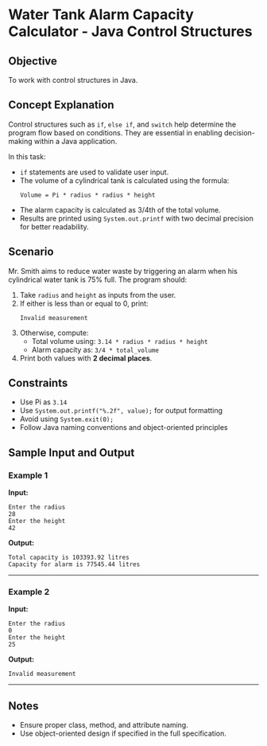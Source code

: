 # Water Tank Alarm Capacity Calculator - Java Control Structures

## Objective
To work with control structures in Java.

## Concept Explanation
Control structures such as `if`, `else if`, and `switch` help determine the program flow based on conditions. They are essential in enabling decision-making within a Java application.

In this task:
- `if` statements are used to validate user input.
- The volume of a cylindrical tank is calculated using the formula:
  ```
  Volume = Pi * radius * radius * height
  ```
- The alarm capacity is calculated as 3/4th of the total volume.
- Results are printed using `System.out.printf` with two decimal precision for better readability.

## Scenario
Mr. Smith aims to reduce water waste by triggering an alarm when his cylindrical water tank is 75% full. The program should:

1. Take `radius` and `height` as inputs from the user.
2. If either is less than or equal to 0, print:
   ```
   Invalid measurement
   ```
3. Otherwise, compute:
   - Total volume using: `3.14 * radius * radius * height`
   - Alarm capacity as: `3/4 * total_volume`
4. Print both values with **2 decimal places**.

## Constraints
- Use Pi as `3.14`
- Use `System.out.printf("%.2f", value);` for output formatting
- Avoid using `System.exit(0);`
- Follow Java naming conventions and object-oriented principles

## Sample Input and Output

### Example 1
**Input:**
```
Enter the radius  
28  
Enter the height  
42  
```

**Output:**
```
Total capacity is 103393.92 litres  
Capacity for alarm is 77545.44 litres
```

---

### Example 2
**Input:**
```
Enter the radius  
0  
Enter the height  
25  
```

**Output:**
```
Invalid measurement
```

---

## Notes
- Ensure proper class, method, and attribute naming.
- Use object-oriented design if specified in the full specification.

